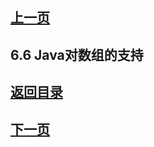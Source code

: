 ## [上一页](course13)

## 6.6 Java对数组的支持

## [返回目录](https://wuchengcheng110120.github.io/learnJava)
## [下一页](course15)
